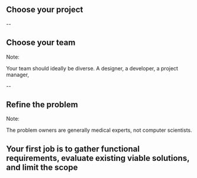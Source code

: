 ## Choose your project
--

## Choose your team

Note:

Your team should ideally be diverse. A designer, a developer, a project manager,

--

## Refine the problem

Note:

The problem owners are generally medical experts, not computer scientists.

Your first job is to gather functional requirements, evaluate existing viable solutions, and limit the scope
--
